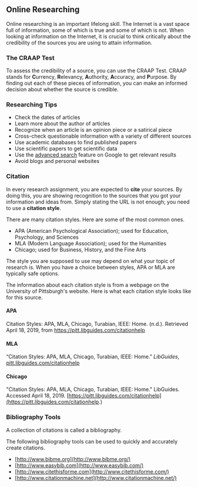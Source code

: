 ## Online Researching

Online researching is an important lifelong skill. The Internet is a vast space full of information, some of which is true and some of which is not. When looking at information on the Internet, it is crucial to think critically about the credibility of the sources you are using to attain information.

### The CRAAP Test

To assess the credibility of a source, you can use the CRAAP Test. CRAAP stands for **C**urrency, **R**elevancy, **A**uthority, **A**ccuracy, and **P**urpose. By finding out each of these pieces of information, you can make an informed decision about whether the source is credible.

### Researching Tips

- Check the dates of articles
- Learn more about the author of articles
- Recognize when an article is an opinion piece or a satirical piece
- Cross-check questionable information with a variety of different sources
- Use academic databases to find published papers
- Use scientific papers to get scientific data
- Use the [advanced search](https://www.google.ca/advanced_search) feature on Google to get relevant results
- Avoid blogs and personal websites

### Citation

In every research assignment, you are expected to **cite** your sources. By doing this, you are showing recognition to the sources that you got your information and ideas from. Simply stating the URL is not enough; you need to use a **citation style**.

There are many citation styles. Here are some of the most common ones.

- APA (American Psychological Association); used for Education, Psychology, and Sciences
- MLA (Modern Language Association); used for the Humanities
- Chicago; used for Business, History, and the Fine Arts

The style you are supposed to use may depend on what your topic of research is. When you have a choice between styles, APA or MLA are typically safe options.

The information about each citation style is from a webpage on the University of Pittsburgh's website. Here is what each citation style looks like for this source.

#### APA

Citation Styles: APA, MLA, Chicago, Turabian, IEEE: Home. (n.d.). Retrieved April 18, 2019, from https://pitt.libguides.com/citationhelp

#### MLA

“Citation Styles: APA, MLA, Chicago, Turabian, IEEE: Home.” *LibGuides*, [pitt.libguides.com/citationhelp](https://pitt.libguides.com/citationhelp)

#### Chicago

"Citation Styles: APA, MLA, Chicago, Turabian, IEEE: Home." LibGuides. Accessed April 18, 2019. [https://pitt.libguides.com/citationhelp](https://pitt.libguides.com/citationhelp.)

### Bibliography Tools

A collection of citations is called a bibliography.

The following bibliography tools can be used to quickly and accurately create citations.

- [http://www.bibme.org](http://www.bibme.org/)
- [http://www.easybib.com](http://www.easybib.com/)
- [http://www.citethisforme.com](http://www.citethisforme.com/)
- [http://www.citationmachine.net](http://www.citationmachine.net/)
